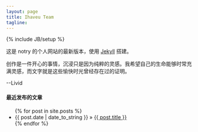 ```yaml
---
layout: page
title: Ihaveu Team
tagline: 
---
```

{% include JB/setup %}
<p>这是 notry 的个人网站的最新版本，使用 <a href="https://github.com/mojombo/jekyll">Jekyll</a> 搭建。</p>
<p>创作是一件开心的事情，沉浸只是因为纯粹的灵感。我希望自己的生命能够时常充满灵感，而文字就是这些愉快时光曾经存在过的证明。</p>
<p>                                                  --Livid</p>

<h4>最近发布的文章</h4>

<ul class="posts">
  {% for post in site.posts %}
    <li><span>{{ post.date | date_to_string }}</span> &raquo; <a href="{{ BASE_PATH }}{{ post.url }}">{{ post.title }}</a></li>
  {% endfor %}
</ul>

